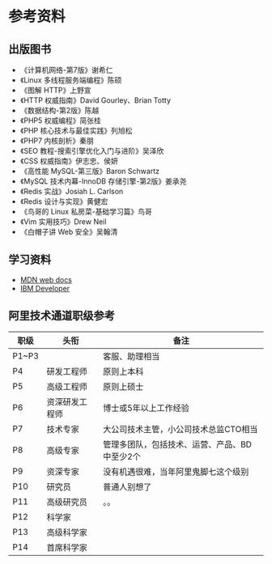 # 参考资料

## 出版图书

- 《计算机网络-第7版》谢希仁
- 《Linux 多线程服务端编程》陈硕
- 《图解 HTTP》上野宣
- 《HTTP 权威指南》David Gourley、Brian Totty 
- 《数据结构-第2版》陈越
- 《PHP5 权威编程》简张桂
- 《PHP 核心技术与最佳实践》列旭松
- 《PHP7 内核剖析》秦朋
- 《SEO 教程-搜索引擎优化入门与进阶》吴泽欣
- 《CSS 权威指南》伊志忠、侯妍
- 《高性能 MySQL-第三版》Baron Schwartz
- 《MySQL 技术内幕-InnoDB 存储引擎-第2版》姜承尧
- 《Redis 实战》Josiah L. Carlson
- 《Redis 设计与实现》黄健宏
- 《鸟哥的 Linux 私房菜-基础学习篇》鸟哥
- 《Vim 实用技巧》Drew Neil
- 《白帽子讲 Web 安全》吴翰清

## 学习资料

- [MDN web docs](https://developer.mozilla.org/zh-CN/docs/Web)
- [IBM Developer](https://www.ibm.com/developerworks/cn/topics/)

## 阿里技术通道职级参考

|职级|头衔|备注|
|-|-|-|
|P1~P3||客服、助理相当|
|P4|研发工程师|原则上本科|
|P5|高级工程师|原则上硕士|
|P6|资深研发工程师|博士或5年以上工作经验|
|P7|技术专家|大公司技术主管，小公司技术总监CTO相当|
|P8|高级专家|管理多团队，包括技术、运营、产品、BD中至少2个|
|P9|资深专家|没有机遇很难，当年阿里鬼脚七这个级别|
|P10|研究员|普通人别想了|
|P11|高级研究员|。。|
|P12|科学家|
|P13|高级科学家|
|P14|首席科学家|